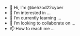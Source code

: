 - 👋 Hi, I’m @behzod22cyber
- 👀 I’m interested in ...
- 🌱 I’m currently learning ...
- 💞️ I’m looking to collaborate on ...
- 📫 How to reach me ...

<!---
behzod22cyber/behzod22cyber is a ✨ special ✨ repository because its `README.md` (this file) appears on your GitHub profile.
You can click the Preview link to take a look at your changes.
--->
